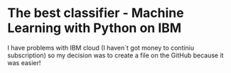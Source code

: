 # The best classifier - Machine Learning with Python on IBM
I have problems with IBM cloud (I haven`t got money to continiu subscription) so my decision was to create a file on the GitHub because it was easier!

